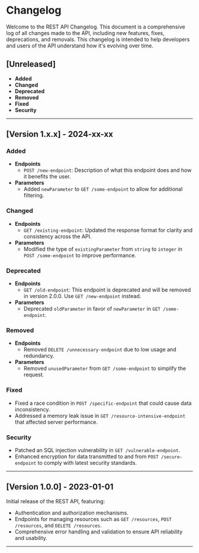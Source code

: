 # Changelog

Welcome to the REST API Changelog. This document is a comprehensive log of all changes made to the API, including new features, fixes, deprecations, and removals. This changelog is intended to help developers and users of the API understand how it's evolving over time.

## [Unreleased]

- **Added**
- **Changed**
- **Deprecated**
- **Removed**
- **Fixed**
- **Security**

---

## [Version 1.x.x] - 2024-xx-xx

### Added
- **Endpoints**
  - `POST /new-endpoint`: Description of what this endpoint does and how it benefits the user.
- **Parameters**
  - Added `newParameter` to `GET /some-endpoint` to allow for additional filtering.

### Changed
- **Endpoints**
  - `GET /existing-endpoint`: Updated the response format for clarity and consistency across the API.
- **Parameters**
  - Modified the type of `existingParameter` from `string` to `integer` in `POST /some-endpoint` to improve performance.

### Deprecated
- **Endpoints**
  - `GET /old-endpoint`: This endpoint is deprecated and will be removed in version 2.0.0. Use `GET /new-endpoint` instead.
- **Parameters**
  - Deprecated `oldParameter` in favor of `newParameter` in `GET /some-endpoint`.

### Removed
- **Endpoints**
  - Removed `DELETE /unnecessary-endpoint` due to low usage and redundancy.
- **Parameters**
  - Removed `unusedParameter` from `GET /some-endpoint` to simplify the request.

### Fixed
- Fixed a race condition in `POST /specific-endpoint` that could cause data inconsistency.
- Addressed a memory leak issue in `GET /resource-intensive-endpoint` that affected server performance.

### Security
- Patched an SQL injection vulnerability in `GET /vulnerable-endpoint`.
- Enhanced encryption for data transmitted to and from `POST /secure-endpoint` to comply with latest security standards.

---

## [Version 1.0.0] - 2023-01-01

Initial release of the REST API, featuring:
- Authentication and authorization mechanisms.
- Endpoints for managing resources such as `GET /resources`, `POST /resources`, and `DELETE /resources`.
- Comprehensive error handling and validation to ensure API reliability and usability.

---

